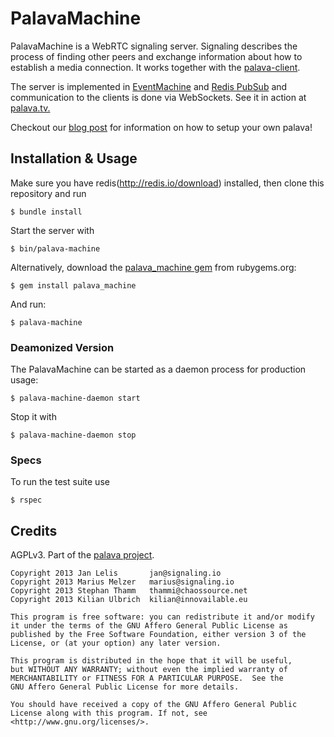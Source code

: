 # PalavaMachine

PalavaMachine is a WebRTC signaling server. Signaling describes the process of finding other peers and exchange information about how to establish a media connection. It works together with the [palava-client](https://github.com/palavatv/palava-client).

The server is implemented in [EventMachine](http://rubyeventmachine.com/) and [Redis PubSub](http://redis.io/topics/pubsub) and communication to the clients is done via WebSockets. See it in action at [palava.tv.](https://palava.tv)

Checkout our [blog post](https://blog.palava.tv/2013/12/How_to_host_your_own_WebRTC_Video_Conferencing_on_ubuntu/) for information on how to setup your own palava!


## Installation & Usage

Make sure you have redis(http://redis.io/download) installed, then clone this repository and run

    $ bundle install

Start the server with

    $ bin/palava-machine

Alternatively, download the [palava_machine gem](http://rubygems.org/gems/palava_machine) from rubygems.org:

    $ gem install palava_machine

And run:

    $ palava-machine

### Deamonized Version

The PalavaMachine can be started as a daemon process for production usage:

    $ palava-machine-daemon start

Stop it with

    $ palava-machine-daemon stop

### Specs

To run the test suite use

    $ rspec

## Credits

AGPLv3. Part of the [palava project](https://palava.tv).

    Copyright 2013 Jan Lelis       jan@signaling.io
    Copyright 2013 Marius Melzer   marius@signaling.io
    Copyright 2013 Stephan Thamm   thammi@chaossource.net
    Copyright 2013 Kilian Ulbrich  kilian@innovailable.eu

    This program is free software: you can redistribute it and/or modify
    it under the terms of the GNU Affero General Public License as
    published by the Free Software Foundation, either version 3 of the
    License, or (at your option) any later version.

    This program is distributed in the hope that it will be useful,
    but WITHOUT ANY WARRANTY; without even the implied warranty of
    MERCHANTABILITY or FITNESS FOR A PARTICULAR PURPOSE.  See the
    GNU Affero General Public License for more details.

    You should have received a copy of the GNU Affero General Public
    License along with this program. If not, see
    <http://www.gnu.org/licenses/>.
